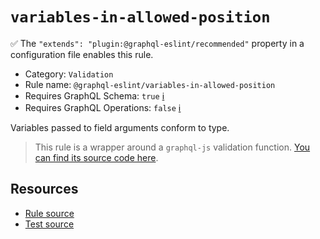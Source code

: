 # `variables-in-allowed-position`

✅ The `"extends": "plugin:@graphql-eslint/recommended"` property in a configuration file enables this rule.

- Category: `Validation`
- Rule name: `@graphql-eslint/variables-in-allowed-position`
- Requires GraphQL Schema: `true` [ℹ️](../../README.md#extended-linting-rules-with-graphql-schema)
- Requires GraphQL Operations: `false` [ℹ️](../../README.md#extended-linting-rules-with-siblings-operations)

Variables passed to field arguments conform to type.

> This rule is a wrapper around a `graphql-js` validation function. [You can find its source code here](https://github.com/graphql/graphql-js/blob/main/src/validation/rules/VariablesInAllowedPositionRule.ts).

## Resources

- [Rule source](https://github.com/graphql/graphql-js/blob/main/src/validation/rules/VariablesInAllowedPositionRule.ts)
- [Test source](https://github.com/graphql/graphql-js/tree/main/src/validation/__tests__/VariablesInAllowedPositionRule-test.ts)
